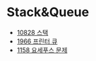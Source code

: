 # Stack&Queue

- [10828 스택](./10828.cpp)
- [1966 프린터 큐](https://github.com/jjheon0614/DSA/blob/7a1696acc1b7197b8fe6534f44aeb10df41167fb/Stack/1966.cpp)
- [1158 요세푸스 문제](https://github.com/jjheon0614/DSA/blob/3360ab637998f8cc1b3874db4cd652d97d0032d1/Stack%26Queue/Stack%26Queue.md)
